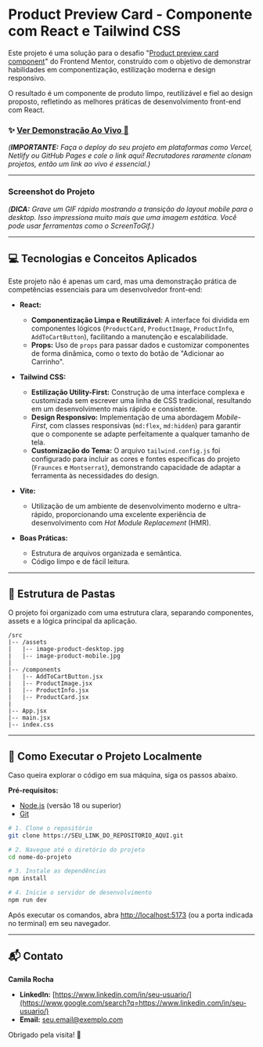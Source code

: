 # Product Preview Card - Componente com React e Tailwind CSS

Este projeto é uma solução para o desafio "[Product preview card component](https://www.frontendmentor.io/challenges/product-preview-card-component-GO7UmttRfa)" do Frontend Mentor, construído com o objetivo de demonstrar habilidades em componentização, estilização moderna e design responsivo.

O resultado é um componente de produto limpo, reutilizável e fiel ao design proposto, refletindo as melhores práticas de desenvolvimento front-end com React.

### ✨ **[Ver Demonstração Ao Vivo 🚀](https://www.google.com/search?q=https://SEU_LINK_DE_DEPLOY_AQUI.com)**

*(**IMPORTANTE:** Faça o deploy do seu projeto em plataformas como Vercel, Netlify ou GitHub Pages e cole o link aqui\! Recrutadores raramente clonam projetos, então um link ao vivo é essencial.)*

-----

### Screenshot do Projeto

*(**DICA:** Grave um GIF rápido mostrando a transição do layout mobile para o desktop. Isso impressiona muito mais que uma imagem estática. Você pode usar ferramentas como o ScreenToGif.)*

-----

## 💻 Tecnologias e Conceitos Aplicados

Este projeto não é apenas um card, mas uma demonstração prática de competências essenciais para um desenvolvedor front-end:

  * **React:**

      * **Componentização Limpa e Reutilizável:** A interface foi dividida em componentes lógicos (`ProductCard`, `ProductImage`, `ProductInfo`, `AddToCartButton`), facilitando a manutenção e escalabilidade.
      * **Props:** Uso de `props` para passar dados e customizar componentes de forma dinâmica, como o texto do botão de "Adicionar ao Carrinho".

  * **Tailwind CSS:**

      * **Estilização Utility-First:** Construção de uma interface complexa e customizada sem escrever uma linha de CSS tradicional, resultando em um desenvolvimento mais rápido e consistente.
      * **Design Responsivo:** Implementação de uma abordagem *Mobile-First*, com classes responsivas (`md:flex`, `md:hidden`) para garantir que o componente se adapte perfeitamente a qualquer tamanho de tela.
      * **Customização do Tema:** O arquivo `tailwind.config.js` foi configurado para incluir as cores e fontes específicas do projeto (`Fraunces` e `Montserrat`), demonstrando capacidade de adaptar a ferramenta às necessidades do design.

  * **Vite:**

      * Utilização de um ambiente de desenvolvimento moderno e ultra-rápido, proporcionando uma excelente experiência de desenvolvimento com *Hot Module Replacement* (HMR).

  * **Boas Práticas:**

      * Estrutura de arquivos organizada e semântica.
      * Código limpo e de fácil leitura.

-----

## 📁 Estrutura de Pastas

O projeto foi organizado com uma estrutura clara, separando componentes, assets e a lógica principal da aplicação.

```
/src
|-- /assets
|   |-- image-product-desktop.jpg
|   |-- image-product-mobile.jpg
|
|-- /components
|   |-- AddToCartButton.jsx
|   |-- ProductImage.jsx
|   |-- ProductInfo.jsx
|   |-- ProductCard.jsx
|
|-- App.jsx
|-- main.jsx
|-- index.css
```

-----

## 🚀 Como Executar o Projeto Localmente

Caso queira explorar o código em sua máquina, siga os passos abaixo.

**Pré-requisitos:**

  * [Node.js](https://nodejs.org/en/) (versão 18 ou superior)
  * [Git](https://git-scm.com/)


```bash
# 1. Clone o repositório
git clone https://SEU_LINK_DO_REPOSITORIO_AQUI.git

# 2. Navegue até o diretório do projeto
cd nome-do-projeto

# 3. Instale as dependências
npm install

# 4. Inicie o servidor de desenvolvimento
npm run dev
```

Após executar os comandos, abra [http://localhost:5173](https://www.google.com/search?q=http://localhost:5173) (ou a porta indicada no terminal) em seu navegador.

-----

## 📬 Contato

**Camila Rocha**

  * **LinkedIn:** [https://www.linkedin.com/in/seu-usuario/](https://www.google.com/search?q=https://www.linkedin.com/in/seu-usuario/)
  * **Email:** seu.email@exemplo.com

Obrigado pela visita! 👋